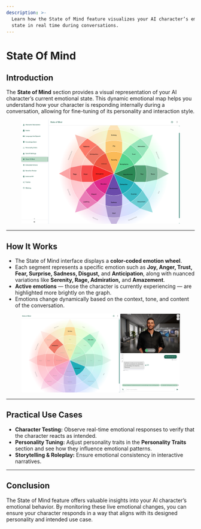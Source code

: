 ```yaml
---
description: >-
  Learn how the State of Mind feature visualizes your AI character’s emotional
  state in real time during conversations.
---
```


# State Of Mind

## Introduction

The **State of Mind** section provides a visual representation of your AI character’s current emotional state. This dynamic emotional map helps you understand how your character is responding internally during a conversation, allowing for fine-tuning of its personality and interaction style.

<figure><img src="../../.gitbook/assets/image (33).png" alt=""><figcaption></figcaption></figure>

***

## How It Works

* The State of Mind interface displays a **color-coded emotion wheel**.
* Each segment represents a specific emotion such as **Joy, Anger, Trust, Fear, Surprise, Sadness, Disgust,** and **Anticipation**, along with nuanced variations like **Serenity, Rage, Admiration,** and **Amazement**.
* **Active emotions** — those the character is currently experiencing — are highlighted more brightly on the graph.
* Emotions change dynamically based on the context, tone, and content of the conversation.

<figure><img src="../../.gitbook/assets/image (34).png" alt=""><figcaption></figcaption></figure>

***

## Practical Use Cases

* **Character Testing:** Observe real-time emotional responses to verify that the character reacts as intended.
* **Personality Tuning:** Adjust personality traits in the **Personality Traits** section and see how they influence emotional patterns.
* **Storytelling & Roleplay:** Ensure emotional consistency in interactive narratives.

***

## Conclusion

The State of Mind feature offers valuable insights into your AI character’s emotional behavior. By monitoring these live emotional changes, you can ensure your character responds in a way that aligns with its designed personality and intended use case.
